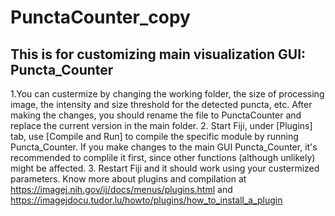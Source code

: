 # PunctaCounter_copy

This is for customizing main visualization GUI: Puncta_Counter                  
-    
  1.You can custermize by changing the working folder, the size of processing image, the intensity and size threshold for the detected puncta, etc. After making the changes, you should rename the file to PunctaCounter and replace the current version in the main folder. 
  2. Start Fiji, under [Plugins] tab, use [Compile and Run] to compile the specific module by running Puncta_Counter. If you make changes to the main GUI Puncta_Counter, it's recommended to complile it first, since other functions (although unlikely) might be affected. 
  3. Restart Fiji and it should work using your custermized parameters. Know more about plugins and compilation at https://imagej.nih.gov/ij/docs/menus/plugins.html and https://imagejdocu.tudor.lu/howto/plugins/how_to_install_a_plugin
